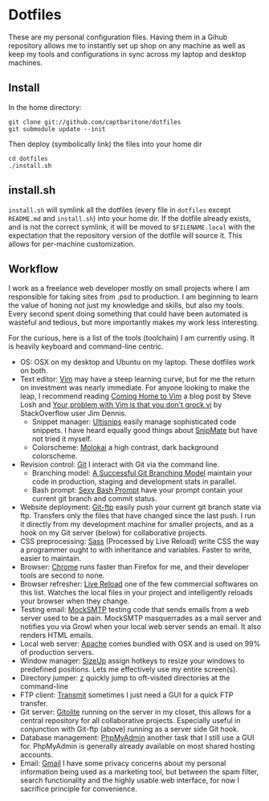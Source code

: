 Dotfiles
========

These are my personal configuration files. Having them in a Gihub repository 
allows me to instantly set up shop on any machine as well as keep my tools and 
configurations in sync across my laptop and desktop machines.

Install
-------

In the home directory:

    git clone git://github.com/captbaritone/dotfiles
    git submodule update --init


Then deploy (symbolically link) the files into your home dir

    cd dotfiles
    ./install.sh


install.sh
----------

`install.sh` will symlink all the dotfiles (every file in `dotfiles` except
`README.md` and `install.sh`) into your home dir. If the dotfile already
exists, and is not the correct symlink, it will be moved to `$FILENAME.local`
with the expectation that the repository version of the dotfile will source it.
This allows for per-machine customization.

Workflow
--------

I work as a freelance web developer mostly on small projects where I am
responsible for taking sites from .psd to production. I am beginning to learn
the value of honing not just my knowledge and skills, but also my tools. Every
second spent doing something that could have been automated is wasteful and
tedious, but more importantly makes my work less interesting.

For the curious, here is a list of the tools (toolchain) I am 
currently using. It is heavily keyboard and command-line centric.

- OS: OSX on my desktop and Ubuntu on my laptop. These dotfiles work on both. 
- Text editor: [Vim](http://www.vim.org/) may have a steep learning curve, but
  for me the return on investment was nearly immediate. For anyone looking to
  make the leap, I recommend reading [Coming Home to 
  Vim](http://stevelosh.com/blog/2010/09/coming-home-to-vim/) a blog post
  by Steve Losh and [Your problem with Vim is that you don't grock
  vi](http://stackoverflow.com/a/1220118) by StackOverflow user Jim Dennis.
    - Snippet manager: [Ultisnips](https://github.com/vim-scripts/UltiSnips)
      easily manage sophisticated code snippets. I have heard equally good
      things about [SnipMate](https://github.com/msanders/snipmate.vim/) but
      have not tried it myself.
    - Colorscheme: [Molokai](http://www.vim.org/scripts/script.php?script_id=2340) 
      a high contrast, dark background colorscheme. 
- Revision control: [Git](http://git-scm.com/) I interact with Git via the
  command line.
    - Branching model: [A Successful Git Branching Model](http://nvie.com/posts/a-successful-git-branching-model/)
      maintain your code in production, staging and development stats in parallel.
    - Bash prompt: [Sexy Bash Prompt](https://github.com/captbaritone/dotfiles/blob/master/bash_prompt) 
      have your prompt contain your current git branch and commit status.
- Website deployment: [Git-ftp](https://github.com/ezyang/git-ftp) easily push
  your current git branch state via ftp. Transfers only the files that
  have changed since the last push. I run it directly from my development
  machine for smaller projects, and as a hook on my Git server (below) for
  collaborative projects.
- CSS preprocessing: [Sass](http://sass-lang.com/) (Processed by Live Reload)
  write CSS the way a programmer ought to with inheritance and variables.
  Faster to write, easier to maintain.
- Browser: [Chrome](http://www.google.com/chrome) runs faster than Firefox for
  me, and their developer tools are second to none.
- Browser refresher: [Live Reload](http://livereload.com/) one of the few
  commercial softwares on this list. Watches the local files in your project
  and intelligently reloads your browser when they change.
- Testing email: [MockSMTP](http://mocksmtpapp.com/) testing code that sends
  emails from a web server used to be a pain. MockSMTP masquerrades as a mail
  server and notifies you via Growl when your local web server sends an email.
  It also renders HTML emails.
- Local web server: [Apache](http://httpd.apache.org/) comes bundled with OSX
  and is used on 99% of production servers.
- Window manager: [SizeUp](http://www.irradiatedsoftware.com/sizeup/) assign
  hotkeys to resize your windows to predefined positions. Lets me effectively
  use my entire screen(s).
- Directory jumper: [z](https://github.com/sjl/z-zsh) quickly jump to
  oft-visited directories at the command-line
- FTP client: [Transmit](http://panic.com/transmit/) sometimes I just need
  a GUI for a quick FTP transfer.
- Git server: [Gitolite](https://github.com/sitaramc/gitolite/) running on the
  server in my closet, this allows for a central repository for all
  collaborative projects. Especially useful in conjunction with Git-ftp (above) 
  running as a server side Git hook.
- Database management: [PhpMyAdmin](http://www.phpmyadmin.net/) another task
  that I still use a GUI for. PhpMyAdmin is generally already available on most
  shared hosting accounts.
- Email: [Gmail](http://gmail.com) I have some privacy concerns about my
  personal information being used as a marketing tool, but between the spam
  filter, search functionality and the highly usable web interface, for now
  I sacrifice principle for convenience.
